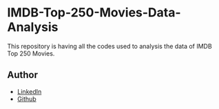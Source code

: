 # IMDB-Top-250-Movies-Data-Analysis


This repository is having all the codes used to analysis the data of IMDB Top 250 Movies.

## Author

- [LinkedIn](https://www.linkedin.com/in/rishikesh-jagadale-331812207/)
- [Github](https://github.com/rissh)
